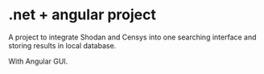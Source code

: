 # .net + angular project

A project to integrate Shodan and Censys into one searching interface and storing results in local database.

With Angular GUI.
